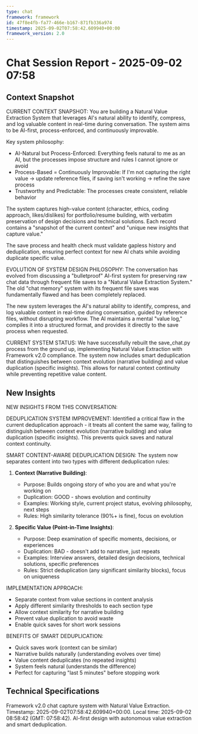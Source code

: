 ```yaml
---
type: chat
framework: framework
id: 47f8e4fb-fa77-466e-b167-871fb336a974
timestamp: 2025-09-02T07:58:42.609940+00:00
framework_version: 2.0
---
```


# Chat Session Report - 2025-09-02 07:58

## Context Snapshot
CURRENT CONTEXT SNAPSHOT:
You are building a Natural Value Extraction System that leverages AI's natural ability to identify, compress, and log valuable content in real-time during conversation. The system aims to be AI-first, process-enforced, and continuously improvable. 

Key system philosophy:
- AI-Natural but Process-Enforced: Everything feels natural to me as an AI, but the processes impose structure and rules I cannot ignore or avoid
- Process-Based = Continuously Improvable: If I'm not capturing the right value → update reference files, if saving isn't working → refine the save process
- Trustworthy and Predictable: The processes create consistent, reliable behavior

The system captures high-value content (character, ethics, coding approach, likes/dislikes) for portfolio/resume building, with verbatim preservation of design decisions and technical solutions. Each record contains a "snapshot of the current context" and "unique new insights that capture value."

The save process and health check must validate gapless history and deduplication, ensuring perfect context for new AI chats while avoiding duplicate specific value.

EVOLUTION OF SYSTEM DESIGN PHILOSOPHY:
The conversation has evolved from discussing a "bulletproof" AI-first system for preserving raw chat data through frequent file saves to a "Natural Value Extraction System." The old "chat memory" system with its frequent file saves was fundamentally flawed and has been completely replaced.

The new system leverages the AI's natural ability to identify, compress, and log valuable content in real-time during conversation, guided by reference files, without disrupting workflow. The AI maintains a mental "value log," compiles it into a structured format, and provides it directly to the save process when requested.

CURRENT SYSTEM STATUS:
We have successfully rebuilt the save_chat.py process from the ground up, implementing Natural Value Extraction with Framework v2.0 compliance. The system now includes smart deduplication that distinguishes between context evolution (narrative building) and value duplication (specific insights). This allows for natural context continuity while preventing repetitive value content.

## New Insights
NEW INSIGHTS FROM THIS CONVERSATION:

DEDUPLICATION SYSTEM IMPROVEMENT:
Identified a critical flaw in the current deduplication approach - it treats all content the same way, failing to distinguish between context evolution (narrative building) and value duplication (specific insights). This prevents quick saves and natural context continuity.

SMART CONTENT-AWARE DEDUPLICATION DESIGN:
The system now separates content into two types with different deduplication rules:

1. **Context (Narrative Building)**: 
   - Purpose: Builds ongoing story of who you are and what you're working on
   - Duplication: GOOD - shows evolution and continuity
   - Examples: Working style, current project status, evolving philosophy, next steps
   - Rules: High similarity tolerance (90%+ is fine), focus on evolution

2. **Specific Value (Point-in-Time Insights)**:
   - Purpose: Deep examination of specific moments, decisions, or experiences
   - Duplication: BAD - doesn't add to narrative, just repeats
   - Examples: Interview answers, detailed design decisions, technical solutions, specific preferences
   - Rules: Strict deduplication (any significant similarity blocks), focus on uniqueness

IMPLEMENTATION APPROACH:
- Separate context from value sections in content analysis
- Apply different similarity thresholds to each section type
- Allow context similarity for narrative building
- Prevent value duplication to avoid waste
- Enable quick saves for short work sessions

BENEFITS OF SMART DEDUPLICATION:
- Quick saves work (context can be similar)
- Narrative builds naturally (understanding evolves over time)
- Value content deduplicates (no repeated insights)
- System feels natural (understands the difference)
- Perfect for capturing "last 5 minutes" before stopping work

## Technical Specifications
Framework v2.0 chat capture system with Natural Value Extraction. Timestamp: 2025-09-02T07:58:42.609940+00:00. Local time: 2025-09-02 08:58:42 (GMT: 07:58:42). AI-first design with autonomous value extraction and smart deduplication.
